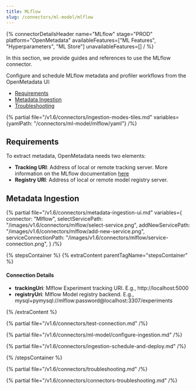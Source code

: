 ```yaml
---
title: MLflow
slug: /connectors/ml-model/mlflow
---
```


{% connectorDetailsHeader
name="MLflow"
stage="PROD"
platform="OpenMetadata"
availableFeatures=["ML Features", "Hyperparameters", "ML Store"]
unavailableFeatures=[]
/ %}

In this section, we provide guides and references to use the MLflow connector.

Configure and schedule MLflow metadata and profiler workflows from the OpenMetadata UI:

- [Requirements](#requirements)
- [Metadata Ingestion](#metadata-ingestion)
- [Troubleshooting](#troubleshooting)

{% partial file="/v1.6/connectors/ingestion-modes-tiles.md" variables={yamlPath: "/connectors/ml-model/mlflow/yaml"} /%}

## Requirements

To extract metadata, OpenMetadata needs two elements:
- **Tracking URI**: Address of local or remote tracking server. More information on the MLflow documentation [here](https://www.mlflow.org/docs/latest/tracking.html#where-runs-are-recorded)
- **Registry URI**: Address of local or remote model registry server.

## Metadata Ingestion

{% partial 
  file="/v1.6/connectors/metadata-ingestion-ui.md" 
  variables={
    connector: "Mlflow", 
    selectServicePath: "/images/v1.6/connectors/mlflow/select-service.png",
    addNewServicePath: "/images/v1.6/connectors/mlflow/add-new-service.png",
    serviceConnectionPath: "/images/v1.6/connectors/mlflow/service-connection.png",
} 
/%}

{% stepsContainer %}
{% extraContent parentTagName="stepsContainer" %}

#### Connection Details

- **trackingUri**: Mlflow Experiment tracking URI. E.g., http://localhost:5000
- **registryUri**: Mlflow Model registry backend. E.g., mysql+pymysql://mlflow:password@localhost:3307/experiments

{% /extraContent %}

{% partial file="/v1.6/connectors/test-connection.md" /%}

{% partial file="/v1.6/connectors/ml-model/configure-ingestion.md" /%}

{% partial file="/v1.6/connectors/ingestion-schedule-and-deploy.md" /%}

{% /stepsContainer %}

{% partial file="/v1.6/connectors/troubleshooting.md" /%}

{% partial file="/v1.6/connectors/connectors-troubleshooting.md" /%}
